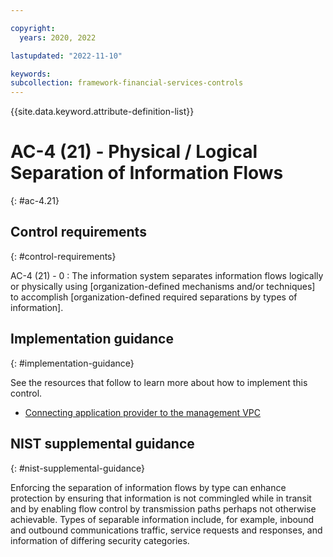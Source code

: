 ```yaml
---

copyright:
  years: 2020, 2022

lastupdated: "2022-11-10"

keywords: 
subcollection: framework-financial-services-controls
---
```


{{site.data.keyword.attribute-definition-list}}

               
# AC-4 (21) - Physical / Logical Separation of Information Flows
{: #ac-4.21}

## Control requirements
{: #control-requirements}

AC-4 (21) - 0
    : The information system separates information flows logically or physically using [organization-defined mechanisms and/or techniques] to accomplish [organization-defined required separations by types of information].

## Implementation guidance
{: #implementation-guidance}

See the resources that follow to learn more about how to implement this control.

- [Connecting application provider to the management VPC](/docs/framework-financial-services?topic=framework-financial-services-vpc-architecture-connectivity-management)

## NIST supplemental guidance
{: #nist-supplemental-guidance}

Enforcing the separation of information flows by type can enhance protection by ensuring that information is not commingled while in transit and by enabling flow control by transmission paths perhaps not otherwise achievable. Types of separable information include, for example, inbound and outbound communications traffic, service requests and responses, and information of differing security categories.





